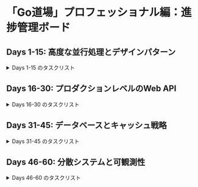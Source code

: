# 「Go道場」プロフェッショナル編：進捗管理ボード

## Days 1-15: 高度な並行処理とデザインパターン

<details>
<summary>Days 1-15 のタスクリスト</summary>

- [x] **Day 01: Contextによるキャンセル伝播:** Goroutineのツリーにキャンセルのシグナルを正しく伝える。
    - [x] README作成
    - [x] main.goで問題を作成
    - [x] main_test.go実装
    - [x] main_solution.go実装
    - [x] テストが通るか確認
    - [x] 実装漏れがないか最終チェック
- [x] **Day 02: Contextによるタイムアウト/デッドライン:** 外部API呼び出しなど、時間のかかる処理にタイムアウトを設定する。
    - [x] README作成
    - [x] main.goで問題を作成
    - [x] main_test.go実装
    - [x] main_solution.go実装
    - [x] テストが通るか確認
    - [x] 実装漏れがないか最終チェック
- [x] **Day 03: `sync.Mutex` vs `RWMutex`:** 読み取りと書き込みの競合状態を制御し、パフォーマンスを比較する。
    - [x] README作成
    - [x] main.goで問題を作成
    - [x] main_test.go実装
    - [x] main_solution.go実装
    - [x] テストが通るか確認
    - [x] 実装漏れがないか最終チェック
- [x] **Day 04: `sync.Once`による安全な初期化:** 一度しか実行したくない初期化処理をスレッドセーフに実装する。
    - [x] README作成
    - [x] main.goで問題を作成
    - [x] main_test.go実装
    - [x] main_solution.go実装
    - [x] テストが通るか確認
    - [x] 実装漏れがないか最終チェック
- [x] **Day 05: `sync.Pool`によるオブジェクト再利用:** GCの負荷を軽減するためのオブジェクトプーリングを実装する。
    - [x] README作成
    - [x] main.goで問題を作成
    - [x] main_test.go実装
    - [x] main_solution.go実装
    - [x] テストが通るか確認
    - [x] 実装漏れがないか最終チェック
- [x] **Day 06: Worker Pool パターン:** 決まった数のGoroutineで大量のタスクを効率的に処理する。
    - [x] README作成
    - [x] main.goで問題を作成
    - [x] main_test.go実装
    - [x] main_solution.go実装
    - [x] テストが通るか確認
    - [x] 実装漏れがないか最終チェック
- [x] **Day 07: Worker Pool (結果の受信):** 各ワーカーからの処理結果を安全に収集する。
    - [x] README作成
    - [x] main.goで問題を作成
    - [x] main_test.go実装
    - [x] main_solution.go実装
    - [x] テストが通るか確認
    - [x] 実装漏れがないか最終チェック
- [ ] **Day 08: Fan-in / Fan-out パターン:** 複数のデータソースを一つにまとめ、並列処理させるパイプラインを構築する。
    - [ ] README作成
    - [ ] main.goで問題を作成
    - [ ] main_test.go実装
    - [ ] main_solution.go実装
    - [ ] テストが通るか確認
    - [ ] 実装漏れがないか最終チェック
- [ ] **Day 09: エラーハンドリング付きパイプライン:** 並行処理パイプライン内で発生したエラーを適切に処理する。
    - [ ] README作成
    - [ ] main.goで問題を作成
    - [ ] main_test.go実装
    - [ ] main_solution.go実装
    - [ ] テストが通るか確認
    - [ ] 実装漏れがないか最終チェック
- [ ] **Day 10: Rate Limiter (Ticker版):** `time.Ticker`を使い、一定間隔で処理を許可するレートリミッターを実装する。
    - [ ] README作成
    - [ ] main.goで問題を作成
    - [ ] main_test.go実装
    - [ ] main_solution.go実装
    - [ ] テストが通るか確認
    - [ ] 実装漏れがないか最終チェック
- [ ] **Day 11: Semaphore パターン:** 同時に実行できる処理の数を制限するセマフォを実装する。
    - [ ] README作成
    - [ ] main.goで問題を作成
    - [ ] main_test.go実装
    - [ ] main_solution.go実装
    - [ ] テストが通るか確認
    - [ ] 実装漏れがないか最終チェック
- [ ] **Day 12: Future / Promise パターン:** 非同期処理の結果を後から受け取れる`Future`を実装する。
    - [ ] README作成
    - [ ] main.goで問題を作成
    - [ ] main_test.go実装
    - [ ] main_solution.go実装
    - [ ] テストが通るか確認
    - [ ] 実装漏れがないか最終チェック
- [ ] **Day 13: Circuit Breaker パターン:** 外部サービスの障害が自身のシステムに波及するのを防ぐ回路を実装する。
    - [ ] README作成
    - [ ] main.goで問題を作成
    - [ ] main_test.go実装
    - [ ] main_solution.go実装
    - [ ] テストが通るか確認
    - [ ] 実装漏れがないか最終チェック
- [ ] **Day 14: スレッドセーフなキャッシュ:** `sync.Map`または`RWMutex`を使い、並行アクセス可能なインメモリキャッシュを実装する。
    - [ ] README作成
    - [ ] main.goで問題を作成
    - [ ] main_test.go実装
    - [ ] main_solution.go実装
    - [ ] テストが通るか確認
    - [ ] 実装漏れがないか最終チェック
- [ ] **Day 15: Generator パターン:** チャネルを使い、値を逐次生成するジェネレータ関数を実装する。
    - [ ] README作成
    - [ ] main.goで問題を作成
    - [ ] main_test.go実装
    - [ ] main_solution.go実装
    - [ ] テストが通るか確認
    - [ ] 実装漏れがないか最終チェック

</details>

## Days 16-30: プロダクションレベルのWeb API

<details>
<summary>Days 16-30 のタスクリスト</summary>

- [ ] **Day 16: `http.Server`のタイムアウト設定:** Read/Write/Idleの各タイムアウトを設定し、サーバーの安定性を高める。
    - [ ] README作成
    - [ ] main.goで問題を作成
    - [ ] main_test.go実装
    - [ ] main_solution.go実装
    - [ ] テストが通るか確認
    - [ ] 実装漏れがないか最終チェック
- [ ] **Day 17: Graceful Shutdown:** OSのシグナルを受け取り、処理中のリクエストを終えてから安全にサーバーを停止する。
    - [ ] README作成
    - [ ] main.goで問題を作成
    - [ ] main_test.go実装
    - [ ] main_solution.go実装
    - [ ] テストが通るか確認
    - [ ] 実装漏れがないか最終チェック
- [ ] **Day 18: リクエストボディのサイズ制限:** 不正に大きいリクエストからサーバーを保護する。
    - [ ] README作成
    - [ ] main.goで問題を作成
    - [ ] main_test.go実装
    - [ ] main_solution.go実装
    - [ ] テストが通るか確認
    - [ ] 実装漏れがないか最終チェック
- [ ] **Day 19: カスタムリクエストバリデーション:** リクエスト内容を検証し、詳細なエラーを返すロジックを実装する。
    - [ ] README作成
    - [ ] main.goで問題を作成
    - [ ] main_test.go実装
    - [ ] main_solution.go実装
    - [ ] テストが通るか確認
    - [ ] 実装漏れがないか最終チェック
- [ ] **Day 20: 構造化ロギングミドルウェア:** `slog`を使い、リクエストIDを含むアクセスログを出力するミドルウェアを作成する。
    - [ ] README作成
    - [ ] main.goで問題を作成
    - [ ] main_test.go実装
    - [ ] main_solution.go実装
    - [ ] テストが通るか確認
    - [ ] 実装漏れがないか最終チェック
- [ ] **Day 21: 認証ミドルウェア:** HTTPヘッダーからトークンを読み取り、リクエストを認証する。
    - [ ] README作成
    - [ ] main.goで問題を作成
    - [ ] main_test.go実装
    - [ ] main_solution.go実装
    - [ ] テストが通るか確認
    - [ ] 実装漏れがないか最終チェック
- [ ] **Day 22: パニックリカバリミドルウェア:** ハンドラ内で発生したパニックを捕捉し、500エラーを返す。
    - [ ] README作成
    - [ ] main.goで問題を作成
    - [ ] main_test.go実装
    - [ ] main_solution.go実装
    - [ ] テストが通るか確認
    - [ ] 実装漏れがないか最終チェック
- [ ] **Day 23: IPベースのレートリミットミドルウェア:** 特定のIPからのアクセス頻度を制限する。
    - [ ] README作成
    - [ ] main.goで問題を作成
    - [ ] main_test.go実装
    - [ ] main_solution.go実装
    - [ ] テストが通るか確認
    - [ ] 実装漏れがないか最終チェック
- [ ] **Day 24: セキュアなCORS設定:** 特定のオリジンからのリクエストのみを許可するCORSミドルウェアを実装する。
    - [ ] README作成
    - [ ] main.goで問題を作成
    - [ ] main_test.go実装
    - [ ] main_solution.go実装
    - [ ] テストが通るか確認
    - [ ] 実装漏れがないか最終チェック
- [ ] **Day 25: タイミング攻撃耐性のある比較:** `crypto/subtle`を使い、パスワードなどの比較を安全に行う。
    - [ ] README作成
    - [ ] main.goで問題を作成
    - [ ] main_test.go実装
    - [ ] main_solution.go実装
    - [ ] テストが通るか確認
    - [ ] 実装漏れがないか最終チェック
- [ ] **Day 26: ミドルウェアチェインのテスト:** 複数のミドルウェアが正しく連携して動作することをテストする。
    - [ ] README作成
    - [ ] main.goで問題を作成
    - [ ] main_test.go実装
    - [ ] main_solution.go実装
    - [ ] テストが通るか確認
    - [ ] 実装漏れがないか最終チェック
- [ ] **Day 27: `dockertest`による統合テスト:** テスト実行時にDBコンテナを起動し、APIのE2Eテストを行う。
    - [ ] README作成
    - [ ] main.goで問題を作成
    - [ ] main_test.go実装
    - [ ] main_solution.go実装
    - [ ] テストが通るか確認
    - [ ] 実装漏れがないか最終チェック
- [ ] **Day 28: テーブル駆動テストの応用:** 複雑なケースを網羅する、可読性の高いテストを実装する。
    - [ ] README作成
    - [ ] main.goで問題を作成
    - [ ] main_test.go実装
    - [ ] main_solution.go実装
    - [ ] テストが通るか確認
    - [ ] 実装漏れがないか最終チェック
- [ ] **Day 29: `mockery`によるモック生成:** インターフェースからテスト用のモックを自動生成する。
    - [ ] README作成
    - [ ] main.goで問題を作成
    - [ ] main_test.go実装
    - [ ] main_solution.go実装
    - [ ] テストが通るか確認
    - [ ] 実装漏れがないか最終チェック
- [ ] **Day 30: ベンチマークテスト:** `go test -bench`を使い、関数のパフォーマンスを測定・比較する。
    - [ ] README作成
    - [ ] main.goで問題を作成
    - [ ] main_test.go実装
    - [ ] main_solution.go実装
    - [ ] テストが通るか確認
    - [ ] 実装漏れがないか最終チェック

</details>

## Days 31-45: データベースとキャッシュ戦略

<details>
<summary>Days 31-45 のタスクリスト</summary>

- [ ] **Day 31: 高度なトランザクション管理:** 複数のDB操作を単一のトランザクションにまとめ、エラー時にロールバックする。
    - [ ] README作成
    - [ ] main.goで問題を作成
    - [ ] main_test.go実装
    - [ ] main_solution.go実装
    - [ ] テストが通るか確認
    - [ ] 実装漏れがないか最終チェック
- [ ] **Day 32: 指数バックオフリトライ:** 一時的なDBエラーに対し、時間をおいて処理を再試行するロジックを実装する。
    - [ ] README作成
    - [ ] main.goで問題を作成
    - [ ] main_test.go実装
    - [ ] main_solution.go実装
    - [ ] テストが通るか確認
    - [ ] 実装漏れがないか最終チェック
- [ ] **Day 33: デッドロックの再現と対策:** DBのデッドロックが発生しうる状況を理解し、それを回避する。
    - [ ] README作成
    - [ ] main.goで問題を作成
    - [ ] main_test.go実装
    - [ ] main_solution.go実装
    - [ ] テストが通るか確認
    - [ ] 実装漏れがないか最終チェック
- [ ] **Day 34: Repositoryパターン:** DB操作のロジックをカプセル化し、ビジネスロジックから分離する。
    - [ ] README作成
    - [ ] main.goで問題を作成
    - [ ] main_test.go実装
    - [ ] main_solution.go実装
    - [ ] テストが通るか確認
    - [ ] 実装漏れがないか最終チェック
- [ ] **Day 35: N+1問題の解決:** ループ内でのクエリ発行を検出し、一括取得でパフォーマンスを改善する。
    - [ ] README作成
    - [ ] main.goで問題を作成
    - [ ] main_test.go実装
    - [ ] main_solution.go実装
    - [ ] テストが通るか確認
    - [ ] 実装漏れがないか最終チェック
- [ ] **Day 36: Dataloaderパターン:** N+1問題を効率的に解決するためのデータローダーを実装する。
    - [ ] README作成
    - [ ] main.goで問題を作成
    - [ ] main_test.go実装
    - [ ] main_solution.go実装
    - [ ] テストが通るか確認
    - [ ] 実装漏れがないか最終チェック
- [ ] **Day 37: DBコネクションプールの設定:** `sql.DB`のコネクションプール設定を調整し、パフォーマンスを最適化する。
    - [ ] README作成
    - [ ] main.goで問題を作成
    - [ ] main_test.go実装
    - [ ] main_solution.go実装
    - [ ] テストが通るか確認
    - [ ] 実装漏れがないか最終チェック
- [ ] **Day 38: DBインデックスの活用:** クエリを高速化するためのインデックスの効果を`EXPLAIN`で確認する。
    - [ ] README作成
    - [ ] main.goで問題を作成
    - [ ] main_test.go実装
    - [ ] main_solution.go実装
    - [ ] テストが通るか確認
    - [ ] 実装漏れがないか最終チェック
- [ ] **Day 39: `sqlx`による効率的なDB操作:** `database/sql`の煩雑さを`sqlx`で解消する。
    - [ ] README作成
    - [ ] main.goで問題を作成
    - [ ] main_test.go実装
    - [ ] main_solution.go実装
    - [ ] テストが通るか確認
    - [ ] 実装漏れがないか最終チェック
- [ ] **Day 40: Read-Replicaへの分散:** 更新系と参照系のクエリを別のDBに振り分けるロジックを実装する。
    - [ ] README作成
    - [ ] main.goで問題を作成
    - [ ] main_test.go実装
    - [ ] main_solution.go実装
    - [ ] テストが通るか確認
    - [ ] 実装漏れがないか最終チェック
- [ ] **Day 41: Redisによるキャッシュ層の実装:** `go-redis`を使い、Redisに接続する。
    - [ ] README作成
    - [ ] main.goで問題を作成
    - [ ] main_test.go実装
    - [ ] main_solution.go実装
    - [ ] テストが通るか確認
    - [ ] 実装漏れがないか最終チェック
- [ ] **Day 42: Cache-Aside パターン:** キャッシュにデータがなければDBから取得し、キャッシュに格納する。
    - [ ] README作成
    - [ ] main.goで問題を作成
    - [ ] main_test.go実装
    - [ ] main_solution.go実装
    - [ ] テストが通るか確認
    - [ ] 実装漏れがないか最終チェック
- [ ] **Day 43: Write-Through パターン:** DBへの書き込みと同時にキャッシュも更新する。
    - [ ] README作成
    - [ ] main.goで問題を作成
    - [ ] main_test.go実装
    - [ ] main_solution.go実装
    - [ ] テストが通るか確認
    - [ ] 実装漏れがないか最終チェック
- [ ] **Day 44: キャッシュ無効化戦略:** DB更新時に、関連するキャッシュを削除または更新する。
    - [ ] README作成
    - [ ] main.goで問題を作成
    - [ ] main_test.go実装
    - [ ] main_solution.go実装
    - [ ] テストが通るか確認
    - [ ] 実装漏れがないか最終チェック
- [ ] **Day 45: Thundering Herd 問題の対策:** キャッシュ切れの際に、単一のプロセスのみがDBにアクセスするよう制御する。
    - [ ] README作成
    - [ ] main.goで問題を作成
    - [ ] main_test.go実装
    - [ ] main_solution.go実装
    - [ ] テストが通るか確認
    - [ ] 実装漏れがないか最終チェック

</details>

## Days 46-60: 分散システムと可観測性

<details>
<summary>Days 46-60 のタスクリスト</summary>

- [ ] **Day 46: gRPCのエラーハンドリング:** `status`パッケージを使い、gRPCで詳細なエラー情報を返す。
    - [ ] README作成
    - [ ] main.goで問題を作成
    - [ ] main_test.go実装
    - [ ] main_solution.go実装
    - [ ] テストが通るか確認
    - [ ] 実装漏れがないか最終チェック
- [ ] **Day 47: gRPCサーバーサイドストリーミング:** サーバーからクライアントへ複数のレスポンスを継続的に送信する。
    - [ ] README作成
    - [ ] main.goで問題を作成
    - [ ] main_test.go実装
    - [ ] main_solution.go実装
    - [ ] テストが通るか確認
    - [ ] 実装漏れがないか最終チェック
- [ ] **Day 48: gRPCクライアントサイドストリーミング:** クライアントからサーバーへ複数のリクエストを継続的に送信する。
    - [ ] README作成
    - [ ] main.goで問題を作成
    - [ ] main_test.go実装
    - [ ] main_solution.go実装
    - [ ] テストが通るか確認
    - [ ] 実装漏れがないか最終チェック
- [ ] **Day 49: gRPC双方向ストリーミング:** サーバーとクライアントが同時にメッセージを送り合う。
    - [ ] README作成
    - [ ] main.goで問題を作成
    - [ ] main_test.go実装
    - [ ] main_solution.go実装
    - [ ] テストが通るか確認
    - [ ] 実装漏れがないか最終チェック
- [ ] **Day 50: Unaryインターセプタ:** 全てのUnary RPCで共通の処理（ログ、認証）を挟み込む。
    - [ ] README作成
    - [ ] main.goで問題を作成
    - [ ] main_test.go実装
    - [ ] main_solution.go実装
    - [ ] テストが通るか確認
    - [ ] 実装漏れがないか最終チェック
- [ ] **Day 51: Streamインターセプタ:** 全てのStream RPCで共通の処理を挟み込む。
    - [ ] README作成
    - [ ] main.goで問題を作成
    - [ ] main_test.go実装
    - [ ] main_solution.go実装
    - [ ] テストが通るか確認
    - [ ] 実装漏れがないか最終チェック
- [ ] **Day 52: gRPCメタデータによる情報伝播:** リクエストIDなどをgRPCのメタデータでサービス間に引き渡す。
    - [ ] README作成
    - [ ] main.goで問題を作成
    - [ ] main_test.go実装
    - [ ] main_solution.go実装
    - [ ] テストが通るか確認
    - [ ] 実装漏れがないか最終チェック
- [ ] **Day 53: 冪等なメッセージコンシューマー:** 同じメッセージを複数回受信しても結果が変わらないコンシューマーを設計する。
    - [ ] README作成
    - [ ] main.goで問題を作成
    - [ ] main_test.go実装
    - [ ] main_solution.go実装
    - [ ] テストが通るか確認
    - [ ] 実装漏れがないか最終チェック
- [ ] **Day 54: Dead-Letter Queue (DLQ):** 処理に失敗し続けるメッセージを隔離する仕組みをRabbitMQで実装する。
    - [ ] README作成
    - [ ] main.goで問題を作成
    - [ ] main_test.go実装
    - [ ] main_solution.go実装
    - [ ] テストが通るか確認
    - [ ] 実装漏れがないか最終チェック
- [ ] **Day 55: メッセージ順序保証の課題:** メッセージの処理順序が重要なケースとその対策を考える。
    - [ ] README作成
    - [ ] main.goで問題を作成
    - [ ] main_test.go実装
    - [ ] main_solution.go実装
    - [ ] テストが通るか確認
    - [ ] 実装漏れがないか最終チェック
- [ ] **Day 56: 競合コンシューマーパターン:** 同じキューを複数のコンシューマーで処理させ、スループットを向上させる。
    - [ ] README作成
    - [ ] main.goで問題を作成
    - [ ] main_test.go実装
    - [ ] main_solution.go実装
    - [ ] テストが通るか確認
    - [ ] 実装漏れがないか最終チェック
- [ ] **Day 57: Prometheusによるカスタムメトリクス:** HTTPリクエスト数などのカスタムメトリクスを実装・公開する。
    - [ ] README作成
    - [ ] main.goで問題を作成
    - [ ] main_test.go実装
    - [ ] main_solution.go実装
    - [ ] テストが通るか確認
    - [ ] 実装漏れがないか最終チェック
- [ ] **Day 58: Prometheusのヒストグラム:** リクエストのレイテンシ分布を計測するヒストグラムを実装する。
    - [ ] README作成
    - [ ] main.goで問題を作成
    - [ ] main_test.go実装
    - [ ] main_solution.go実装
    - [ ] テストが通るか確認
    - [ ] 実装漏れがないか最終チェック
- [ ] **Day 59: OpenTelemetryによる分散トレーシング入門:** サービスをまたぐリクエストのトレース情報を設定・出力する。
    - [ ] README作成
    - [ ] main.goで問題を作成
    - [ ] main_test.go実装
    - [ ] main_solution.go実装
    - [ ] テストが通るか確認
    - [ ] 実装漏れがないか最終チェック
- [ ] **Day 60: 総集編:** `slog`, Prometheus, OpenTelemetryを導入したミニAPIサービスを構築する。
    - [ ] README作成
    - [ ] main.goで問題を作成
    - [ ] main_test.go実装
    - [ ] main_solution.go実装
    - [ ] テストが通るか確認
    - [ ] 実装漏れがないか最終チェック

</details>
